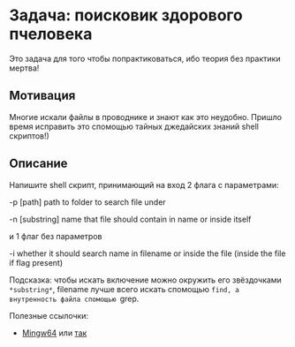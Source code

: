 # Задача: поисковик здорового пчеловека

Это задача для того чтобы попрактиковаться, 
ибо теория без практики мертва!

## Мотивация

Многие искали файлы в проводнике и знают как это неудобно. 
Пришло время исправить это 
спомощью тайных джедайских знаний shell скриптов!)

## Описание

Напишите shell скрипт, принимающий на вход 2 флага с параметрами:

-p [path]           path to folder to search file under

-n [substring]      name that file should contain in name or inside itself

и 1 флаг без параметров

-i                  whether it should search name in filename or inside the file (inside the file if flag present)


Подсказка: чтобы искать включение можно окружить его звёздочками `*substring*`, filename лучше всего искать спомощью `find, а внутренность файла спомощью `grep.


Полезные ссылочки:

- [Mingw64](https://www.mingw-w64.org/downloads/#msys2) или [так](https://sourceforge.net/projects/mingw-w64/files/mingw-w64/mingw-w64-release/mingw-w64-v10.0.0.tar.bz2/download)
